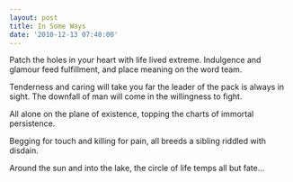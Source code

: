```yaml
---
layout: post
title: In Some Ways
date: '2010-12-13 07:40:00'
---
```


Patch the holes in your heart
with life lived extreme.
Indulgence and glamour feed fulfillment,
and place meaning on the word team.

Tenderness and caring will take you far
the leader of the pack is always in sight.
The downfall of man will come
in the willingness to fight.

All alone on the plane of existence,
topping the charts of immortal persistence.

Begging for touch and
killing for pain,
all breeds a sibling
riddled with disdain.

Around the sun and into
the lake, the circle
of life temps all
but fate…
